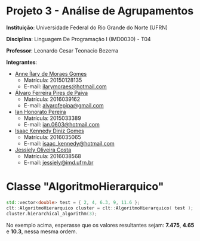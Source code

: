 # Projeto 3 - Análise de Agrupamentos

**Instituição**: Universidade Federal do Rio Grande do Norte (UFRN)

**Disciplina**:  Linguagem De Programação I (IMD0030) - T04

**Professor**:  Leonardo Cesar Teonacio Bezerra

**Integrantes**:
- <a href="https://github.com/alvarofpp">Anne Ílary de Moraes Gomes</a>
  - Matrícula: 20150128135
  - E-mail: ilarymoraes@hotmail.com
- <a href="https://github.com/alvarofpp">Álvaro Ferreira Pires de Paiva</a>
  - Matrícula: 2016039162
  - E-mail: alvarofepipa@gmail.com
- <a href="https://github.com/alvarofpp">Ian Honorato Pereira</a>
  - Matrícula: 2015033389
  - E-mail: ian.0603@hotmail.com
- <a href="https://github.com/alvarofpp">Isaac Kennedy Diniz Gomes</a>
  - Matrícula: 2016035065
  - E-mail: isaac_kennedy@hotmail.com
- <a href="https://github.com/alvarofpp">Jessiely Oliveira Costa</a>
  - Matrícula: 2016038568
  - E-mail: jessiely@imd.ufrn.br

# Classe "AlgoritmoHierarquico"

```cpp
std::vector<double> test = { 2, 4, 6.3, 9, 11.6 };
clt::AlgoritmoHierarquico cluster = clt::AlgoritmoHierarquico( test );
cluster.hierarchical_algorithm(3);
```

No exemplo acima, esperasse que os valores resultantes sejam: **7.475**, **4.65** e **10.3**, nessa mesma ordem.

